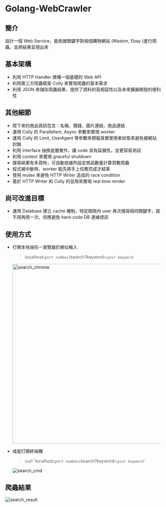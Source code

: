 # Golang-WebCrawler
## 簡介
設計一個 Web Service，能依據關鍵字對兩個購物網站 (Waston, Ebay )進行爬蟲，並將結果呈現出來

## 基本架構
* 利用 HTTP Handler 建構一個基礎的 Web API
* 利用第三方爬蟲框架 Colly 來實現爬蟲的基本需求
* 利用 JSON 來儲存爬蟲結果，提供了資料的高相容性以及未來擴展開發的便利性

## 其他細節
* 爬下來的商品資訊包含：名稱、價錢、圖片連結、商品連結
* 運用 Colly 的 Parallelism, Async 參數來實現 worker
* 運用 Colly 的 Limit, UserAgent 等參數來模擬真實使用者狀態來避免被網站封鎖
* 利用 interface 抽換底層實作，讓 code 具有延展性，並更容易測試
* 利用 context 來實現 graceful shutdown
* 搜尋結果有多頁時，可自動依據所設定商品數量計算頁數爬蟲
* 程式被中斷時，worker 能先將手上任務完成才結束
* 使用 mutex 來避免 HTTP Writer 造成的 race condition
* 基於 HTTP Writer 和 Colly 的並用來實現 real time render

## 尚可改進目標
* 運用 Database 建立 cache 機制，特定期限內 user 再次搜尋相同關鍵字，就不用再爬一次，但應避免 hard-code DB 連線資訊

## 使用方式
* 打開本地端任一瀏覽器於網址輸入 
  >localhost:`port number`/search?keyword=`your keyword`
  
  <img width="581" alt="search_chrome" src="https://user-images.githubusercontent.com/10221555/131460216-10fcbda8-66f0-4ad9-ad8e-adb0d1096d51.png">


* 或是打開終端機 
  > curl 'localhost:`port number`/search?keyword=`your keyword`'
  
  ![search_cmd](https://user-images.githubusercontent.com/10221555/131459999-51f7a9b0-4a79-41cc-a5dc-e9b593bdd02c.png)

## 爬蟲結果
![search_result](https://user-images.githubusercontent.com/10221555/131483137-4a9eaaa1-bc45-4d31-ac55-256012c59034.gif)
